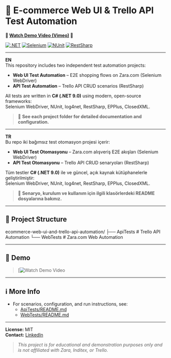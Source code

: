 # 🛒 E-commerce Web UI & Trello API Test Automation

**🚀 [Watch Demo Video (Vimeo)](https://vimeo.com/1099626336) 🚀**

[![.NET](https://img.shields.io/badge/.NET-9.0-blue?logo=dotnet)](https://dotnet.microsoft.com/)
[![Selenium](https://img.shields.io/badge/Selenium-WebDriver-green?logo=selenium)](https://www.selenium.dev/)
[![NUnit](https://img.shields.io/badge/NUnit-Testing-red?logo=nunit)](https://nunit.org/)
[![RestSharp](https://img.shields.io/badge/RestSharp-API--Testing-orange?logo=restsharp)](https://restsharp.dev/)

---

**EN**  
This repository includes two independent test automation projects:
- **Web UI Test Automation** – E2E shopping flows on Zara.com (Selenium WebDriver)
- **API Test Automation** – Trello API CRUD scenarios (RestSharp)

All tests are written in **C# (.NET 9.0)** using modern, open-source frameworks:  
Selenium WebDriver, NUnit, log4net, RestSharp, EPPlus, ClosedXML.

> 📂 **See each project folder for detailed documentation and configuration.**

---

**TR**  
Bu repo iki bağımsız test otomasyon projesi içerir:
- **Web UI Test Otomasyonu** – Zara.com alışveriş E2E akışları (Selenium WebDriver)
- **API Test Otomasyonu** – Trello API CRUD senaryoları (RestSharp)

Tüm testler **C# (.NET 9.0)** ile ve güncel, açık kaynak kütüphanelerle geliştirilmiştir:  
Selenium WebDriver, NUnit, log4net, RestSharp, EPPlus, ClosedXML.

> 📂 **Senaryo, kurulum ve kullanım için ilgili klasörlerdeki README dosyalarına bakınız.**

---

## 📂 Project Structure

ecommerce-web-ui-and-trello-api-automation/
├── ApiTests      # Trello API Automation
└── WebTests      # Zara.com Web Automation

---

## 🎥 Demo

> [![Watch Demo Video](https://vimeo.com/manage/videos/1099626336)

---

## ℹ️ More Info

- For scenarios, configuration, and run instructions, see:
  - [ApiTests/README.md](./ApiTests/README.md)
  - [WebTests/README.md](./WebTests/README.md)

---

**License:** MIT  
**Contact:** [LinkedIn](https://www.linkedin.com/in/husnuye/)

> _This project is for educational and demonstration purposes only and is not affiliated with Zara, Inditex, or Trello._
